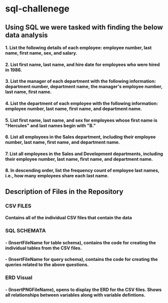 # sql-challenege

## Using SQL we were tasked with finding the below data analysis
#### 1. List the following details of each employee: employee number, last name, first name, sex, and salary.
#### 2. List first name, last name, and hire date for employees who were hired in 1986.
#### 3. List the manager of each department with the following information: department number, department name, the manager's employee number, last name, first name.
#### 4. List the department of each employee with the following information: employee number, last name, first name, and department name.
#### 5. List first name, last name, and sex for employees whose first name is "Hercules" and last names begin with "B."
#### 6. List all employees in the Sales department, including their employee number, last name, first name, and department name.
#### 7. List all employees in the Sales and Development departments, including their employee number, last name, first name, and department name.
#### 8. In descending order, list the frequency count of employee last names, i.e., how many employees share each last name.

## Description of Files in the Repository
### CSV FILES
#### Contains all of the individual CSV files that contain the data
### SQL SCHEMATA
####  - (InsertFileName for table schema), contains the code for creating the individual tables from the CSV files. 
####  - (InsertFileName for query schema), contains the code for creating the queries related to the above questions. 
### ERD Visual
####  - (InsertPNGFileName), opens to display the ERD for the CSV files. Shows all relationships between variables along with variable defintions.

